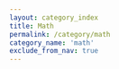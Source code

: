 ```yaml
---
layout: category_index
title: Math
permalink: /category/math
category_name: 'math'
exclude_from_nav: true
---
```

